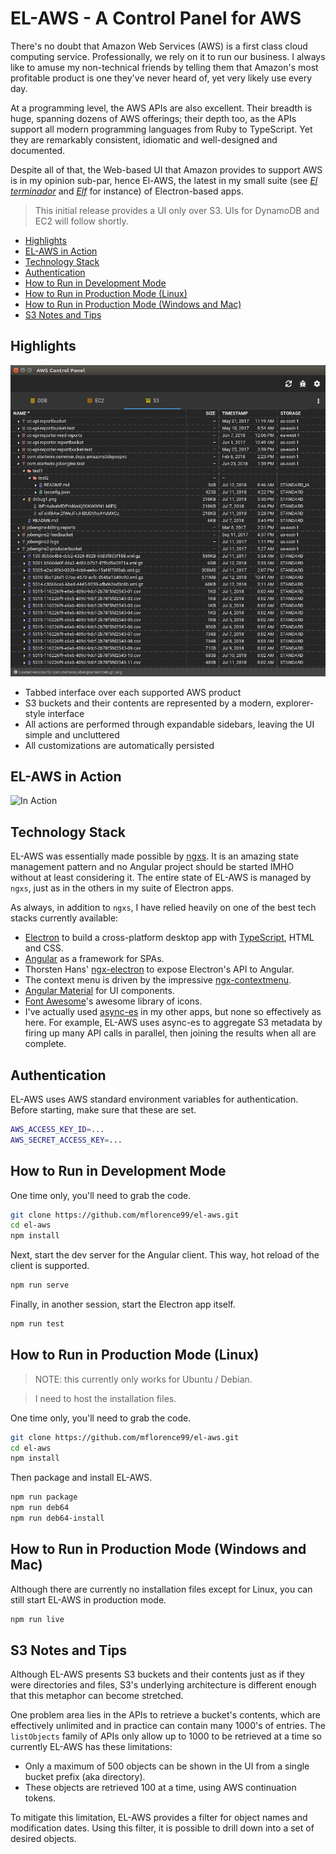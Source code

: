 # EL-AWS - A Control Panel for AWS

There's no doubt that Amazon Web Services (AWS) is a first class cloud computing service. Professionally, we rely on it to run our business. I always like to amuse my non-technical friends by telling them that Amazon's most profitable product is one they've never heard of, yet very likely use every day.

At a programming level, the AWS APIs are also excellent. Their breadth is huge, spanning dozens of AWS offerings; their depth too, as the APIs support all modern programming languages from Ruby to TypeScript. Yet they are remarkably consistent, idiomatic and well-designed and documented.

Despite all of that, the Web-based UI that Amazon provides to support AWS is in my opinion sub-par, hence El-AWS, the latest in my small suite (see [_El terminador_](https://github.com/mflorence99/el-term) and [_Elf_](https://github.com/mflorence99/el-aws) for instance) of Electron-based apps.

> This initial release provides a UI only over S3. UIs for DynamoDB and EC2 will follow shortly.

<!-- toc -->

- [Highlights](#highlights)
- [EL-AWS in Action](#el-aws-in-action)
- [Technology Stack](#technology-stack)
- [Authentication](#authentication)
- [How to Run in Development Mode](#how-to-run-in-development-mode)
- [How to Run in Production Mode (Linux)](#how-to-run-in-production-mode-linux)
- [How to Run in Production Mode (Windows and Mac)](#how-to-run-in-production-mode-windows-and-mac)
- [S3 Notes and Tips](#s3-notes-and-tips)

<!-- tocstop -->

## Highlights 

![Highlights](elaws-overview.png)

* Tabbed interface over each supported AWS product
* S3 buckets and their contents are represented by a modern, explorer-style interface
* All actions are performed through expandable sidebars, leaving the UI simple and uncluttered
* All customizations are automatically persisted

## EL-AWS in Action

![In Action](elaws-in-action.gif)

## Technology Stack

EL-AWS was essentially made possible by [ngxs](https://ngxs.io). It is an amazing state management pattern and no Angular project should be started IMHO without at least considering it. The entire state of EL-AWS is managed by `ngxs`, just as in the others in my suite of Electron apps. 

As always, in addition to `ngxs`, I have relied heavily on one of the best tech stacks currently available:

* [Electron](https://electronjs.org/) to build a cross-platform desktop app with [TypeScript](http://www.typescriptlang.org/), HTML and CSS.
* [Angular](https://angular.io/docs) as a framework for SPAs.
* Thorsten Hans' [ngx-electron](https://github.com/ThorstenHans/ngx-electron) to expose Electron's API to Angular.
* The context menu is driven by the impressive [ngx-contextmenu](https://github.com/isaacplmann/ngx-contextmenu).
* [Angular Material](https://material.angular.io/) for UI components.
* [Font Awesome](https://fontawesome.com)'s awesome library of icons.
* I've actually used [async-es](https://caolan.github.io/async/) in my other apps, but none so effectively as here. For example, EL-AWS uses async-es to aggregate S3 metadata by firing up many API calls in parallel, then joining the results when all are complete.

## Authentication

EL-AWS uses AWS standard environment variables for authentication. Before starting, make sure that these are set.

```sh
AWS_ACCESS_KEY_ID=...
AWS_SECRET_ACCESS_KEY=...
```

## How to Run in Development Mode

One time only, you'll need to grab the code.

```sh
git clone https://github.com/mflorence99/el-aws.git
cd el-aws
npm install
```

Next, start the dev server for the Angular client. This way, hot reload of the client is supported.

```sh
npm run serve
```

Finally, in another session, start the Electron app itself.

```sh
npm run test
```

## How to Run in Production Mode (Linux)

> NOTE: this currently only works for Ubuntu / Debian.

> I need to host the installation files.

One time only, you'll need to grab the code.

```sh
git clone https://github.com/mflorence99/el-aws.git
cd el-aws
npm install
```

Then package and install EL-AWS.

```sh
npm run package
npm run deb64
npm run deb64-install
```

## How to Run in Production Mode (Windows and Mac)

Although there are currently no installation files except for Linux, you can still start EL-AWS in production mode.

```sh
npm run live
```

## S3 Notes and Tips

Although EL-AWS presents S3 buckets and their contents just as if they were directories and files, S3's underlying architecture is different enough that this metaphor can become stretched.

One problem area lies in the APIs to retrieve a bucket's contents, which are effectively unlimited and in practice can contain many 1000's of entries. The `listObjects` family of APIs only allow up to 1000 to be retrieved at a time so currently EL-AWS has these limitations:

* Only a maximum of 500 objects can be shown in the UI from a single bucket prefix (aka directory).
* These objects are retrieved 100 at a time, using AWS continuation tokens.

To mitigate this limitation, EL-AWS provides a filter for object names and modification dates. Using this filter, it is possible to drill down into a set of desired objects.
